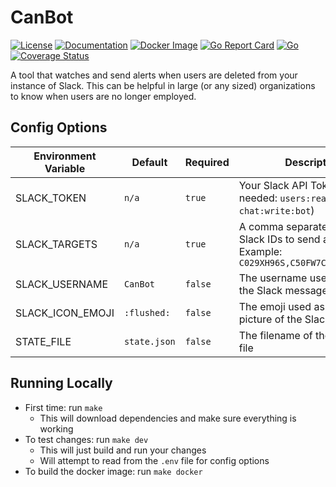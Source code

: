 # CanBot

[![License](https://img.shields.io/github/license/fuzzingbits/canbot)](https://github.com/fuzzingbits/canbot/blob/master/LICENSE)
[![Documentation](https://godoc.org/github.com/fuzzingbits/canbot?status.svg)](http://godoc.org/github.com/fuzzingbits/canbot)
[![Docker Image](https://img.shields.io/badge/container-Docker-blue)](https://hub.docker.com/r/fuzzingbits/canbot)
[![Go Report Card](https://goreportcard.com/badge/github.com/fuzzingbits/canbot)](https://goreportcard.com/report/github.com/fuzzingbits/canbot)
[![Go](https://github.com/fuzzingbits/canbot/workflows/Go/badge.svg)](https://github.com/fuzzingbits/canbot/actions)
[![Coverage Status](https://coveralls.io/repos/github/fuzzingbits/canbot/badge.svg?branch=master)](https://coveralls.io/github/fuzzingbits/canbot?branch=master)

A tool that watches and send alerts when users are deleted from your instance of Slack. This can be helpful in large (or any sized) organizations to know when users are no longer employed.

## Config Options
| Environment Variable | Default | Required | Description |
| -------------------- | ------- | -------- | ----------- |
| SLACK_TOKEN | `n/a` | `true` | Your Slack API Token (Scopes needed: `users:read`, `chat:write:bot`) |
| SLACK_TARGETS | `n/a` | `true` | A comma separated list of Slack IDs to send alerts to. Example: `C029XH96S,C50FW7CER,D2X7AC3QR` |
| SLACK_USERNAME | `CanBot` | `false` | The username used to send the Slack message |
| SLACK_ICON_EMOJI | `:flushed:` | `false` | The emoji used as the profile picture of the Slack message |
| STATE_FILE | `state.json` | `false` | The filename of the state json file |

## Running Locally
- First time: run `make`
    - This will download dependencies and make sure everything is working
- To test changes: run `make dev`
    - This will just build and run your changes
    - Will attempt to read from the `.env` file for config options
- To build the docker image: run `make docker`
